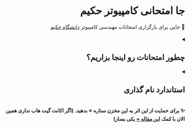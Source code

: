 <div dir='rtl'>
  <h1>جا امتحانی کامپیوتر حکیم</h1>
📃 جایی برای بارگزاری امتحانات مهندسی کامپیوتر
  <a href='https://github.com/EnAnsari/EnAnsari/blob/main/list-of-hsu.md'>دانشگاه حکیم</a>
<br><br>

  
<details>
  <summary><h2>چطور امتحانات رو اینجا بزاریم؟</h2></summary>
برای اینکار میتونی اونا رو به تلگرامم بفرستی یا ایمیلش کنی یا با استفاده از pr گیت هاب آپلود کنی. برای اینکار میتونی مقاله زیر رو بخونی!<br><br>
💥 <a href="https://vrgl.ir/dZwVL">آموزش پول ریکوئست در گیت هاب<a> (اگر میخوای اسمت توی مشارکت کننده‌ها باشه هم میتونی بخونی)
  <div dir="ltr">
    📧 Email: <a href="mailto:rahmat2022a@gmail.com">rahmat2022a@gmail.com</a>
    <br>
    🚀 Telegram: <a href="https://t.me/EnAnsari">@EnAnsari</a>
  </div>
  🆘 اگر با آپلود فایل‌های بزرگ تو گیت مشکل داری 
  <a href='https://medium.com/junior-dev/how-to-use-git-lfs-large-file-storage-to-push-large-files-to-github-41c8db1e2d65'>این مقاله +</a>
  رو بخون!
</details>
<details>
  <summary><h2>استاندارد نام گذاری</h2></summary>
  همه فایل‌ها باید توی پوشه
  <a href='https://github.com/EnAnsari/quiz-hsu/tree/main/quiz'>quiz</a>
  باشن. توی پوشه quiz برای هر درس یک پوشه هست. توی هر پوشه هم اسم استاد هست. توی پوشه‌ای که اسم استاده فایل‌های اون استاد برای اون درس قرار دارند. نام گذاری خود فایل به صورت زیره . . .<br>
  1️⃣ اول از همه سال اامتحانه (مثلا 1399) بعدش هم اگر ترم مهر بود 1 و اگر بهمن بود 2<br>
  2️⃣ در ادامه باید گفته بشه که میانترمه (midterm) و اگر پایانترمه(final)<br>
  3️⃣ حالا اگر چند تا امتحان بود (مثل خیلی از استادا که بیشتر از یک میانترم میگیرن) شماره اون امتحان رو هم میزاریم (مثلا برای امتحان چهارم عدد 4)<br>
  4️⃣ در نهایت اگر فایل امتحان به صورت چند تایی هست (یعنی سه تا عکسه مثلا) باید یه حرف v و جلوش شماره اونو بنویسیم. (v1)<br>
  ⛔ <b>بین همه اینها هم باید از دش یا خط فاصله استفاده کنیم.<b>
    <br>
    پس به طور خلاصه به صورت زیر است:
    <br><div dir='ltr'>
    [سال امتحان]-[ترم اول یا دوم سال]-[میانترم یا پایانترم]-[چندمین امتحان است]-v[اگر چند فایل است شماره فایل]
    <br><br>☑️ example: 1399-2-midterm-2-v2.pdf (فایل دوم دومین میانترم ترم بهمن ۱۳۹۹)
    </div>
  </details><br>
  ✨ برای حمایت از این اثر به این مخزن ستاره ⭐ بدهید. (اگر اکانت گیت هاب نداری همین الان با کمک 
  <a href='https://vrgl.ir/hGsW9'>این مقاله +</a>
   یکی بساز)
  </div>
